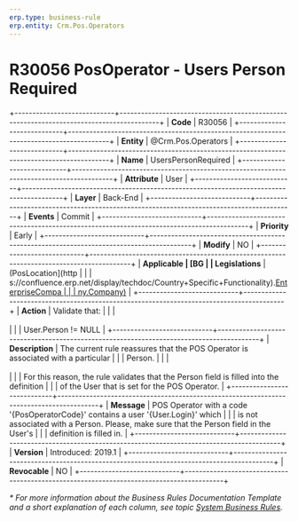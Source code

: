 ```yaml
---
erp.type: business-rule
erp.entity: Crm.Pos.Operators
---
```


# R30056 PosOperator - Users Person Required
+----------------------------+-----------------------------------------------------------------------------------------+
| **Code**                   | R30056                                                                                  |
+----------------------------+-----------------------------------------------------------------------------------------+
| **Entity**                 | @Crm.Pos.Operators                                                                      |
+----------------------------+-----------------------------------------------------------------------------------------+
| **Name**                   | UsersPersonRequired                                                                     |
+----------------------------+-----------------------------------------------------------------------------------------+
| **Attribute**              | User                                                                                    |
+----------------------------+-----------------------------------------------------------------------------------------+
| **Layer**                  | Back-End                                                                                |
+----------------------------+-----------------------------------------------------------------------------------------+
| **Events**                 | Commit                                                                                  |
+----------------------------+-----------------------------------------------------------------------------------------+
| **Priority**               | Early                                                                                   |
+----------------------------+-----------------------------------------------------------------------------------------+
| **Modify**                 | NO                                                                                      |
+----------------------------+-----------------------------------------------------------------------------------------+
| **Applicable               | [BG                                                                                     |
| Legislations**             | (PosLocation](http                                                                      |
|                            | s://confluence.erp.net/display/techdoc/Country+Specific+Functionality).[EnterpriseCompa |
|                            | ny.Company)](xref:applicable-legislations)                                              |
+----------------------------+-----------------------------------------------------------------------------------------+
| **Action**                 | Validate that:                                                                          |
|                            | <br/><br/>                                                                              |
|                            | User.Person != NULL                                                                     |
+----------------------------+-----------------------------------------------------------------------------------------+
| **Description**            | The current rule reassures that the POS Operator is associated with a particular        |
|                            | Person.                                                                                 |
|                            | <br/><br/>                                                                              |
|                            | For this reason, the rule validates that the Person field is filled into the definition |
|                            | of the User that is set for the POS Operator.                                           |
+----------------------------+-----------------------------------------------------------------------------------------+
| **Message**                | POS Operator with a code \'{PosOperatorCode}\' contains a user \'{User.Login}\' which   |
|                            | is not associated with a Person. Please, make sure that the Person field in the User\'s |
|                            | definition is filled in.                                                                |
+----------------------------+-----------------------------------------------------------------------------------------+
| **Version**                | Introduced: 2019.1                                                                      |
+----------------------------+-----------------------------------------------------------------------------------------+
| **Revocable**              | NO                                                                                      |
+----------------------------+-----------------------------------------------------------------------------------------+

*\* For more information about the Business Rules Documentation Template and a short explanation of each column, see
topic [System Business Rules](../templates/template-description-system-business-rules.md).*
